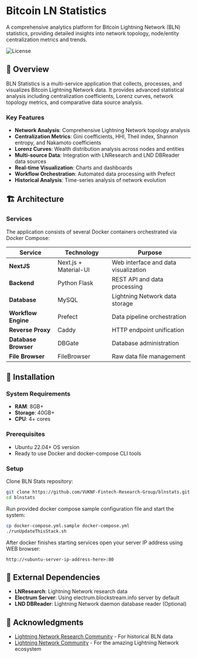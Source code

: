 # Bitcoin LN Statistics

A comprehensive analytics platform for Bitcoin Lightning Network (BLN) statistics, providing detailed insights into network topology, node/entity centralization metrics and trends.

![License](https://img.shields.io/badge/license-MIT-blue.svg)

## 🎯 Overview

BLN Statistics is a multi-service application that collects, processes, and visualizes Bitcoin Lightning Network data. It provides advanced statistical analysis including centralization coefficients, Lorenz curves, network topology metrics, and comparative data source analysis.

### Key Features

- **Network Analysis**: Comprehensive Lightning Network topology analysis
- **Centralization Metrics**: Gini coefficients, HHI, Theil index, Shannon entropy, and Nakamoto coefficients
- **Lorenz Curves**: Wealth distribution analysis across nodes and entities
- **Multi-source Data**: Integration with LNResearch and LND DBReader data sources
- **Real-time Visualization**: Charts and dashboards
- **Workflow Orchestration**: Automated data processing with Prefect
- **Historical Analysis**: Time-series analysis of network evolution

## 🏗️ Architecture

### Services

The application consists of several Docker containers orchestrated via Docker Compose:

| Service | Technology | Purpose |
|---------|------------|---------|
| **NextJS** | Next.js + Material-UI | Web interface and data visualization |
| **Backend** | Python Flask | REST API and data processing |
| **Database** | MySQL | Lightning Network data storage |
| **Workflow Engine** | Prefect | Data pipeline orchestration |
| **Reverse Proxy** | Caddy | HTTP endpoint unification |
| **Database Browser** | DBGate | Database administration |
| **File Browser** | FileBrowser | Raw data file management |


## 🔧 Installation

### System Requirements
- **RAM**: 8GB+
- **Storage**: 40GB+
- **CPU**: 4+ cores



### Prerequisites
* Ubuntu 22.04+ OS version
* Ready to use Docker and docker-compose CLI tools


### Setup

Clone BLN Stats repository:
```bash
git clone https://github.com/VUKNF-Fintech-Research-Group/blnstats.git
cd blnstats
```

Run provided docker compose sample configuration file and start the system:
```bash
cp docker-compose.yml.sample docker-compose.yml
./runUpdateThisStack.sh
```

After docker finishes starting services open your server IP address using WEB browser:
```
http://<ubuntu-server-ip-address-here>:80
```

## 🔗 External Dependencies

- **LNResearch**: Lightning Network research data
- **Electrum Server**: Using electrum.blockstream.info server by default
- **LND DBReader**: Lightning Network daemon database reader (Optional)

## 🙏 Acknowledgments

- [Lightning Network Research Community](https://github.com/lnresearch) - For historical BLN data
- [Lightning Network Community](https://lightning.network/) - For the amazing Lightning Network ecosystem